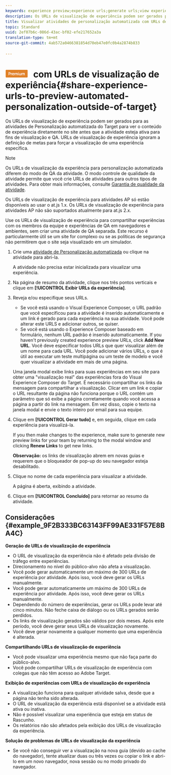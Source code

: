 ```yaml
---
keywords: experience preview;experience urls;generate urls;view experience urls
description: Os URLs de visualização de experiência podem ser gerados para as atividades de Personalização automatizada do Target para ver o conteúdo de experiência diretamente no site antes que a atividade esteja ativa para fins de visualização e QA. URLs de visualização de experiência ignoram a definição de metas para forçar a visualização de uma experiência específica.
title: Visualizar atividades de personalização automatizada com URLs de visualização de experiência
topic: Standard
uuid: 2ef07b6c-086d-43ac-bf02-efe217652a3a
translation-type: tm+mt
source-git-commit: 4ab572a0466381854d70eb47e0fc0b4a2874b833

---
```



# ![Atividades de personalização automatizada de visualização PREMIUM](/help/assets/premium.png) com URLs de visualização de experiência{#share-experience-urls-to-preview-automated-personalization-outside-of-target}

Os URLs de visualização de experiência podem ser gerados para as atividades de Personalização automatizada do Target para ver o conteúdo de experiência diretamente no site antes que a atividade esteja ativa para fins de visualização e QA. URLs de visualização de experiência ignoram a definição de metas para forçar a visualização de uma experiência específica.

>[!NOTE]
>
>Os URLs de visualização da experiência para personalização automatizada diferem do modo de QA da atividade. O modo controle de qualidade da atividade permite que você crie URLs de atividades para outros tipos de atividades. Para obter mais informações, consulte [Garantia de qualidade da atividade](../../c-activities/c-activity-qa/activity-qa.md#concept_9329EF33DE7D41CA9815C8115DBC4E40).
>
>Os URLs de visualização de experiência para atividades AP só estão disponíveis ao usar o at.js 1.x. Os URLs de visualização de experiência para atividades AP não são suportados atualmente para at.js 2.x.

Use os URLs de visualização de experiência para compartilhar experiências com os membros da equipe e experiências de QA em navegadores e ambientes, sem criar uma atividade de QA separada. Este recurso é particularmente útil se um site for complexo ou se as políticas de segurança não permitirem que o site seja visualizado em um simulador.

1. Crie uma [atividade de Personalização automatizada](../../c-activities/t-automated-personalization/create-ap-activity.md#task_8AAF837796D74CF893CA2F88BA1491C9) ou clique na atividade para abri-la.

   A atividade não precisa estar inicializada para visualizar uma experiência.
1. Na página de resumo da atividade, clique nos três pontos verticais e clique em **[!UICONTROL Exibir URLs da experiência]**.
1. Reveja e/ou especifique seus URLs.

   * Se você está usando o Visual Experience Composer, o URL padrão que você especificou para a atividade é inserido automaticamente e um link é gerado para cada experiência na sua atividade. Você pode alterar este URLS e adicionar outros, se quiser.
   * Se você está usando o Experience Composer baseado em formulário, nenhum URL padrão é inserido automaticamente. If you haven&#39;t previously created experience preview URLs, click **Add New URL**. Você deve especificar todos URLs que quer visualizar além de um nome para cada URL.
   Você pode adicionar vários URLs, o que é útil ao executar um teste multipágina ou um teste de modelo e você quer visualizar a atividade em mais de uma página.

   Uma janela modal exibe links para suas experiências em seu site para obter uma &quot;visualização real&quot; das experiências fora do Visual Experience Composer do Target. É necessário compartilhar os links da mensagem para compartilhar a visualização. Clicar em um link e copiar o URL resultante da página não funciona porque o URL contém um parâmetro que só exibe a página corretamente quando você acessa a página a partir do link na mensagem. Em vez disso, copie o texto na janela modal e envie o texto inteiro por email para sua equipe.
1. Clique em **[!UICONTROL Gerar tudo]** e, em seguida, clique em cada experiência para visualizá-la.

   If you then make changes to the experience, make sure to generate new preview links for your team by returning to the modal window and clicking **Renew Links** to get new links.

   **Observação:** os links de visualização abrem em novas guias e requerem que o bloqueador de pop-up do seu navegador esteja desabilitado.

1. Clique no nome de cada experiência para visualizar a atividade.

   A página é aberta, exibindo a atividade.
1. Clique em **[!UICONTROL Concluído]** para retornar ao resumo da atividade.

## Considerações {#example_9F2B333BC63143FF99AE331F57E8BA4C}

**Geração de URLs de visualização de experiência**

* O URL de visualização da experiência não é afetado pela divisão de tráfego entre experiências.
* Direcionamento no nível do público-alvo não afeta a visualização.
* Você pode gerar automaticamente um máximo de 300 URLs de experiência por atividade. Após isso, você deve gerar os URLs manualmente.
* Você pode gerar automaticamente um máximo de 300 URLs de experiência por atividade. Após isso, você deve gerar os URLs manualmente.
* Dependendo do número de experiências, gerar os URLs pode levar até cinco minutos. Não feche caixa de diálogo ou os URLs gerados serão perdidos.
* Os links de visualização gerados são válidos por dois meses. Após este período, você deve gerar seus URLs de visualização novamente.
* Você deve gerar novamente a qualquer momento que uma experiência é alterada.

**Compartilhando URLs de visualização de experiência**

* Você pode visualizar uma experiência mesmo que não faça parte do público-alvo.
* Você pode compartilhar URLs de visualização de experiência com colegas que não têm acesso ao Adobe Target.

**Exibição de experiências com URLs de visualização de experiência**

* A visualização funciona para qualquer atividade salva, desde que a página não tenha sido alterada.
* O URL de visualização da experiência está disponível se a atividade está ativa ou inativa.
* Não é possível visualizar uma experiência que esteja em status de Rascunho.
* Os relatórios não são afetados pela exibição dos URLs de visualização da experiência.

**Solução de problemas de URLs de visualização da experiência**

* Se você não conseguir ver a visualização na nova guia (devido ao cache do navegador), tente atualizar duas ou três vezes ou copiar o link e abri-lo em um novo navegador, nova sessão ou no modo privado do navegador.
